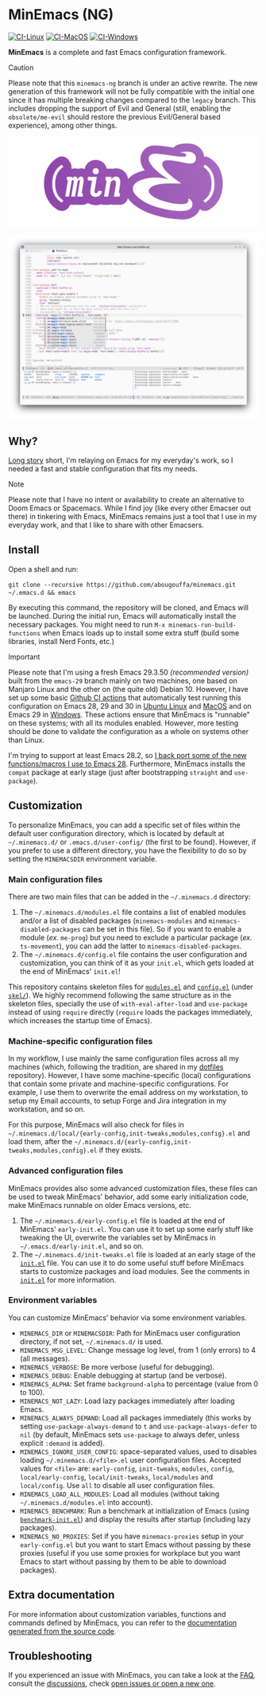 # MinEmacs (NG)

[![CI-Linux](https://github.com/abougouffa/minemacs/actions/workflows/ci-linux.yaml/badge.svg)](https://github.com/abougouffa/minemacs/actions/workflows/ci-linux.yaml)
[![CI-MacOS](https://github.com/abougouffa/minemacs/actions/workflows/ci-macos.yaml/badge.svg)](https://github.com/abougouffa/minemacs/actions/workflows/ci-macos.yaml)
[![CI-Windows](https://github.com/abougouffa/minemacs/actions/workflows/ci-windows.yaml/badge.svg)](https://github.com/abougouffa/minemacs/actions/workflows/ci-windows.yaml)

**MinEmacs** is a complete and fast Emacs configuration framework.

> [!CAUTION]
> Please note that this `minemacs-ng` branch is under an active rewrite. The new
> generation of this framework will not be fully compatible with the initial one
> since it has multiple breaking changes compared to the `legacy` branch. This
> includes dropping the support of Evil and General (still, enabling the
> `obsolete/me-evil` should restore the previous Evil/General based experience),
> among other things.

![MinEmacs banner](/docs/images/minemacs-cover.svg)

![MinEmacs screenshot](/docs/images/minemacs-screenshot.png)

## Why?

[Long story](/docs/STORY.md) short, I'm relaying on Emacs for my everyday's
work, so I needed a fast and stable configuration that fits my needs.

> [!NOTE]
> Please note that I have no intent or availability to create an alternative to
> Doom Emacs or Spacemacs. While I find joy (like every other Emacser out there)
> in tinkering with Emacs, MinEmacs remains just a tool that I use in my
> everyday work, and that I like to share with other Emacsers.

## Install

Open a shell and run:

```shell
git clone --recursive https://github.com/abougouffa/minemacs.git ~/.emacs.d && emacs
```

By executing this command, the repository will be cloned, and Emacs will be
launched. During the initial run, Emacs will automatically install the necessary
packages. You might need to run `M-x minemacs-run-build-functions` when Emacs
loads up to install some extra stuff (build some libraries, install Nerd Fonts,
etc.)

> [!IMPORTANT]
> Please note that I'm using a fresh Emacs 29.3.50 *(recommended version)* built
> from the `emacs-29` branch mainly on two machines, one based on Manjaro Linux
> and the other on (the quite old) Debian 10. However, I have set up some basic
> [Github CI actions](https://github.com/abougouffa/minemacs/actions) that
> automatically test running this configuration on Emacs 28, 29 and 30 in
> [Ubuntu
> Linux](https://github.com/abougouffa/minemacs/actions/workflows/ci-linux.yaml)
> and
> [MacOS](https://github.com/abougouffa/minemacs/actions/workflows/ci-macos.yaml)
> and on Emacs 29 in
> [Windows](https://github.com/abougouffa/minemacs/actions/workflows/ci-windows.yaml).
> These actions ensure that MinEmacs is "runnable" on these systems; with all
> its modules enabled. However, more testing should be done to validate the
> configuration as a whole on systems other than Linux.
>
> I'm trying to support at least Emacs 28.2, so [I back port some of the new
> functions/macros I use to Emacs 28](/core/backports/). Furthermore, MinEmacs
> installs the `compat` package at early stage (just after bootstrapping
> `straight` and `use-package`).

## Customization

To personalize MinEmacs, you can add a specific set of files within the default
user configuration directory, which is located by default at `~/.minemacs.d/` or
`.emacs.d/user-config/` (the first to be found). However, if you prefer to use a
different directory, you have the flexibility to do so by setting the
`MINEMACSDIR` environment variable.

### Main configuration files

There are two main files that can be added in the `~/.minemacs.d` directory:

1. The `~/.minemacs.d/modules.el` file contains a list of enabled modules and/or
   a list of disabled packages (`minemacs-modules` and
   `minemacs-disabled-packages` can be set in this file). So if you want to
   enable a module (_ex._ `me-prog`) but you need to exclude a particular
   package (_ex._ `ts-movement`), you can add the latter to
   `minemacs-disabled-packages`.
2. The `~/.minemacs.d/config.el` file contains the user configuration and
   customization, you can think of it as your `init.el`, which gets loaded at
   the end of MinEmacs' `init.el`!

This repository contains skeleton files for [`modules.el`](/skel/modules.el) and
[`config.el`](/skel/config.el) (under [`skel/`](/skel)). We highly recommend
following the same structure as in the skeleton files, specially the use of
`with-eval-after-load` and `use-package` instead of using `require` directly
(`require` loads the packages immediately, which increases the startup time of
Emacs).

### Machine-specific configuration files

In my workflow, I use mainly the same configuration files across all my machines
(which, following the tradition, are shared in my
[dotfiles](https://github.com/abougouffa/dotfiles) repository). However, I have
some machine-specific (local) configurations that contain some private and
machine-specific configurations. For example, I use them to overwrite the email
address on my workstation, to setup my Email accounts, to setup Forge and Jira
integration in my workstation, and so on.

For this purpose, MinEmacs will also check for files in
`~/.minemacs.d/local/{early-config,init-tweaks,modules,config}.el` and load
them, after the `~/.minemacs.d/{early-config,init-tweaks,modules,config}.el` if
they exists.

### Advanced configuration files

MinEmacs provides also some advanced customization files, these files can be
used to tweak MinEmacs' behavior, add some early initialization code, make
MinEmacs runnable on older Emacs versions, etc.

1. The `~/.minemacs.d/early-config.el` file is loaded at the end of MinEmacs'
   `early-init.el`. You can use it to set up some early stuff like tweaking the
   UI, overwrite the variables set by MinEmacs in `~/.emacs.d/early-init.el`,
   and so on.
2. The `~/.minemacs.d/init-tweaks.el` file is loaded at an early stage of the
   [`init.el`](/init.el) file. You can use it to do some useful stuff before
   MinEmacs starts to customize packages and load modules. See the comments in
   [`init.el`](/init.el) for more information.

### Environment variables

You can customize MinEmacs' behavior via some environment variables.

- `MINEMACS_DIR` or `MINEMACSDIR`: Path for MinEmacs user configuration
  directory, if not set, `~/.minemacs.d/` is used.
- `MINEMACS_MSG_LEVEL`: Change message log level, from 1 (only errors) to 4 (all
  messages).
- `MINEMACS_VERBOSE`: Be more verbose (useful for debugging).
- `MINEMACS_DEBUG`: Enable debugging at startup (and be verbose).
- `MINEMACS_ALPHA`: Set frame `background-alpha` to percentage (value from 0 to
  100).
- `MINEMACS_NOT_LAZY`: Load lazy packages immediately after loading Emacs.
- `MINEMACS_ALWAYS_DEMAND`: Load all packages immediately (this works by setting
  `use-package-always-demand` to `t` and `use-package-always-defer` to `nil` (by
  default, MinEmacs sets `use-package` to always defer, unless explicit
  `:demand` is added).
- `MINEMACS_IGNORE_USER_CONFIG`: space-separated values, used to disables
  loading `~/.minemacs.d/<file>.el` user configuration files. Accepted values
  for `<file>` are: `early-config`, `init-tweaks`, `modules`, `config`,
  `local/early-config`, `local/init-tweaks`, `local/modules` and `local/config`.
  Use `all` to disable all user configuration files.
- `MINEMACS_LOAD_ALL_MODULES`: Load all modules (without taking
  `~/.minemacs.d/modules.el` into account).
- `MINEMACS_BENCHMARK`: Run a benchmark at initialization of Emacs (using
  [`benchmark-init.el`](https://github.com/dholm/benchmark-init-el)) and display
  the results after startup (including lazy packages).
- `MINEMACS_NO_PROXIES`: Set if you have `minemacs-proxies` setup in your
  `early-config.el` but you want to start Emacs without passing by these proxies
  (useful if you use some proxies for workplace but you want Emacs to start
  without passing by them to be able to download packages).

## Extra documentation
For more information about customization variables, functions and commands
defined by MinEmacs, you can refer to the [documentation generated from the
source code](/docs/DOCS.md).

## Troubleshooting

If you experienced an issue with MinEmacs, you can take a look at the
[FAQ](/docs/FAQ.md), consult the
[discussions](https://github.com/abougouffa/minemacs/discussions), check [open
issues or open a new one](https://github.com/abougouffa/minemacs/issues).
